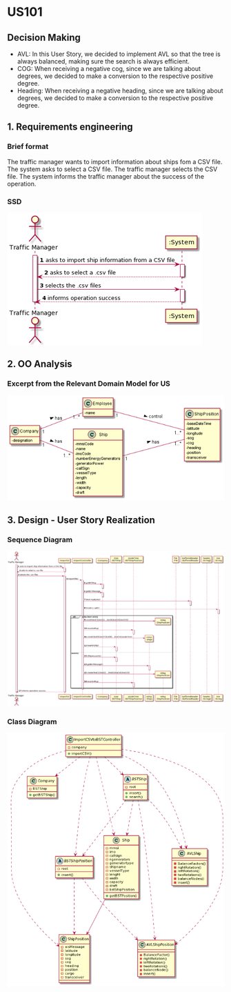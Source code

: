 # US101


## Decision Making

* AVL: In this User Story, we decided to implement AVL so that the tree is always balanced, making sure the search is always efficient.
* COG: When receiving a negative cog, since we are talking about degrees, we decided to make a conversion to the respective positive degree.
* Heading: When receiving a negative heading, since we are talking about degrees, we decided to make a conversion to the respective positive degree.


## 1. Requirements engineering

### Brief format

The traffic manager wants to import information about ships fom a CSV file.
The system asks to select a CSV file.
The traffic manager selects the CSV file.
The system informs the traffic manager about the success of the operation.

### SSD

![SSD US101.png](US101_SSD.png)


## 2. OO Analysis


### Excerpt from the Relevant Domain Model for US

![DM_US101.png](US101_DM.png)


## 3. Design - User Story Realization


### Sequence Diagram

![SD_US101.png](US101_SD.png)

### Class Diagram

![CD_US101.png](US101_CD.png)